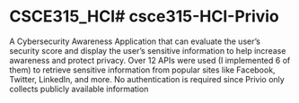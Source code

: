 # CSCE315_HCI# csce315-HCI-Privio

A Cybersecurity Awareness Application that can evaluate the user’s security score and display the user’s sensitive information to help increase awareness and protect privacy. Over 12 APIs were used (I implemented 6 of them) to retrieve sensitive information from popular sites like Facebook, Twitter, LinkedIn, and more. No authentication is required since Privio only collects publicly available information
